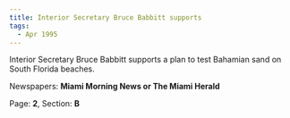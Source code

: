 ```yaml
---  
title: Interior Secretary Bruce Babbitt supports  
tags:  
  - Apr 1995  
---  
```

  
Interior Secretary Bruce Babbitt supports a plan to test Bahamian sand on South Florida beaches.  
  
Newspapers: **Miami Morning News or The Miami Herald**  
  
Page: **2**, Section: **B** 
